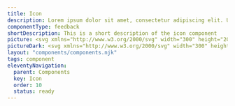 ```yaml
---
title: Icon
description: Lorem ipsum dolor sit amet, consectetur adipiscing elit. Ut et massa mi. Aliquam in hendrerit urna.
componentType: feedback
shortDescription: This is a short description of the icon component
picture: <svg xmlns="http://www.w3.org/2000/svg" width="300" height="200" fill="none" aria-labelledby="iconTitle iconDesc" role="img"><title id="iconTitle">Illustration of the icon component.</title><desc id="iconDesc">An illustrated icon component representing icon card.</desc><path fill="#222" d="M126.125 87h-6.813l1.063.8125c.375.3125.625.75.625 1.1875 0 .5-.25.9375-.625 1.25l-.438.3125c-.625.4375-1 1.1875-1 1.9375v5.6875c0 .6875.313 1.25.813 1.625l.125.125c.625.4375 1.5.4375 2.062-.0625l3.125-2.25c.688-.5 1.625-.3125 2.125.3125.5.6875.313 1.625-.312 2.1255l-3.125 2.25-3.375 2.437c-.438.375-.813.813-1.063 1.25h-3.187c.375-1.375 1.125-2.562 2.25-3.5-.063-.062-.125-.125-.25-.125l-.063-.125c-1.312-.937-2.125-2.4375-2.125-4.0625L116 92.5c0-1.25.375-2.375 1.125-3.375-.75-.5625-1.125-1.375-1.125-2.25 0-1.5625 1.25-2.875 2.812-2.875h7.313C132.687 84 138 89.3125 138 95.875c0 .6875-.063 1.375-.188 2.0625L136.375 106h-3.063l1.5-8.5625c.125-.5625.188-1.0625.188-1.5625C135 91 131 87 126.125 87Zm-8.813 24-1.062 2h19.437l-1.062-2h-17.313ZM137 109.125l1.687 3.187c.188.375.313.75.313 1.188 0 1.375-1.188 2.5-2.563 2.5H115.5c-1.375 0-2.5-1.125-2.5-2.5 0-.438.062-.813.25-1.188l1.687-3.187c.313-.687 1-1.125 1.75-1.125h18.563c.75 0 1.437.438 1.75 1.125ZM122.75 92c.687 0 1.25.5625 1.25 1.25 0 .75-.563 1.25-1.25 1.25-.75 0-1.25-.5-1.25-1.25 0-.6875.5-1.25 1.25-1.25ZM166 87l-1.375-.625c-.375-.1875-.625-.625-.625-1.125 0-.6875.5-1.25 1.187-1.25H174c6.625 0 12 5.375 12 12v.9375c0 .75-.063 1.4375-.25 2.125L184 109h-20c0-1.25.562-2.375 1.625-3.125l8-5.437c.687-.438.687-1.3755.062-1.8755-.437-.3125-1-.3125-1.437 0l-3.063 2.3125c-.125.125-.312.188-.437.25l-.25.125c-.938.5-2.063.438-3-.187l-.625-.438c-.563-.375-.875-1-.875-1.6875v-8.25c0-1.0625.375-2.0625 1.125-2.8125L166 87Zm1.5 4.25c0 .75.5 1.25 1.25 1.25.687 0 1.25-.5 1.25-1.25 0-.6875-.563-1.25-1.25-1.25-.75 0-1.25.5625-1.25 1.25Zm-6.125 22.375L164 111h20l2.562 2.625c.25.25.438.625.438 1 0 .75-.688 1.375-1.438 1.375h-23.187c-.75 0-1.375-.625-1.375-1.375 0-.375.125-.75.375-1Z"/></svg>
pictureDark: <svg xmlns="http://www.w3.org/2000/svg" width="300" height="200" fill="none" aria-labelledby="iconDarkTitle iconDarkDesc" role="img"><title id="iconDarkTitle">Illustration of the icon component.</title><desc id="iconDarkDesc">An illustrated icon component representing icon card.</desc><path fill="#F4F4F4" d="M126.125 87h-6.813l1.063.8125c.375.3125.625.75.625 1.1875 0 .5-.25.9375-.625 1.25l-.438.3125c-.625.4375-1 1.1875-1 1.9375v5.6875c0 .6875.313 1.25.813 1.625l.125.125c.625.4375 1.5.4375 2.062-.0625l3.125-2.25c.688-.5 1.625-.3125 2.125.3125.5.6875.313 1.625-.312 2.1255l-3.125 2.25-3.375 2.437c-.438.375-.813.813-1.063 1.25h-3.187c.375-1.375 1.125-2.562 2.25-3.5-.063-.062-.125-.125-.25-.125l-.063-.125c-1.312-.937-2.125-2.4375-2.125-4.0625L116 92.5c0-1.25.375-2.375 1.125-3.375-.75-.5625-1.125-1.375-1.125-2.25 0-1.5625 1.25-2.875 2.812-2.875h7.313C132.687 84 138 89.3125 138 95.875c0 .6875-.063 1.375-.188 2.0625L136.375 106h-3.063l1.5-8.5625c.125-.5625.188-1.0625.188-1.5625C135 91 131 87 126.125 87Zm-8.813 24-1.062 2h19.437l-1.062-2h-17.313ZM137 109.125l1.687 3.187c.188.375.313.75.313 1.188 0 1.375-1.188 2.5-2.563 2.5H115.5c-1.375 0-2.5-1.125-2.5-2.5 0-.438.062-.813.25-1.188l1.687-3.187c.313-.687 1-1.125 1.75-1.125h18.563c.75 0 1.437.438 1.75 1.125ZM122.75 92c.687 0 1.25.5625 1.25 1.25 0 .75-.563 1.25-1.25 1.25-.75 0-1.25-.5-1.25-1.25 0-.6875.5-1.25 1.25-1.25ZM166 87l-1.375-.625c-.375-.1875-.625-.625-.625-1.125 0-.6875.5-1.25 1.187-1.25H174c6.625 0 12 5.375 12 12v.9375c0 .75-.063 1.4375-.25 2.125L184 109h-20c0-1.25.562-2.375 1.625-3.125l8-5.437c.687-.438.687-1.3755.062-1.8755-.437-.3125-1-.3125-1.437 0l-3.063 2.3125c-.125.125-.312.188-.437.25l-.25.125c-.938.5-2.063.438-3-.187l-.625-.438c-.563-.375-.875-1-.875-1.6875v-8.25c0-1.0625.375-2.0625 1.125-2.8125L166 87Zm1.5 4.25c0 .75.5 1.25 1.25 1.25.687 0 1.25-.5 1.25-1.25 0-.6875-.563-1.25-1.25-1.25-.75 0-1.25.5625-1.25 1.25Zm-6.125 22.375L164 111h20l2.562 2.625c.25.25.438.625.438 1 0 .75-.688 1.375-1.438 1.375h-23.187c-.75 0-1.375-.625-1.375-1.375 0-.375.125-.75.375-1Z"/></svg>
layout: "components/components.njk"
tags: component
eleventyNavigation:
  parent: Components
  key: Icon
  order: 10
  status: ready
---
```

